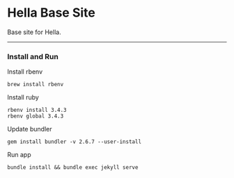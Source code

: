 # Hella Base Site

Base site for Hella.

* * *

### Install and Run

Install rbenv
```terminaloutput
brew install rbenv
```

Install ruby
```terminaloutput
rbenv install 3.4.3
rbenv global 3.4.3
```

Update bundler
```terminaloutput
gem install bundler -v 2.6.7 --user-install
```

Run app
```
bundle install && bundle exec jekyll serve
``` 

